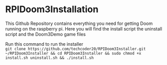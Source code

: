 # RPIDoom3Installation
This Github Repository contains everything you need for getting Doom running on the raspberry pi. Here you will find the install script the uninstall script and the Doom3Demo game files

Run this command to run the installer  
`git clone https://github.com/techcoder20/RPIDoom3Installer.git ~/RPIDoom3Installer && cd RPIDoom3Installer && sudo chmod +x install.sh uninstall.sh && ./install.sh`
